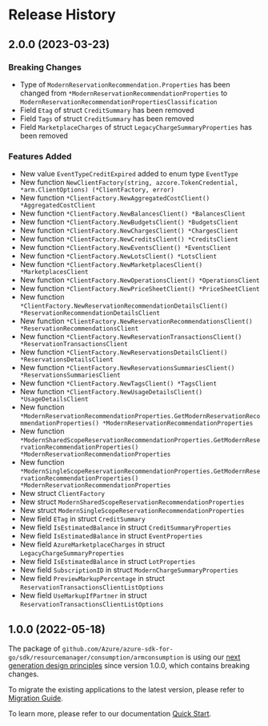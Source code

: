 # Release History

## 2.0.0 (2023-03-23)
### Breaking Changes

- Type of `ModernReservationRecommendation.Properties` has been changed from `*ModernReservationRecommendationProperties` to `ModernReservationRecommendationPropertiesClassification`
- Field `Etag` of struct `CreditSummary` has been removed
- Field `Tags` of struct `CreditSummary` has been removed
- Field `MarketplaceCharges` of struct `LegacyChargeSummaryProperties` has been removed

### Features Added

- New value `EventTypeCreditExpired` added to enum type `EventType`
- New function `NewClientFactory(string, azcore.TokenCredential, *arm.ClientOptions) (*ClientFactory, error)`
- New function `*ClientFactory.NewAggregatedCostClient() *AggregatedCostClient`
- New function `*ClientFactory.NewBalancesClient() *BalancesClient`
- New function `*ClientFactory.NewBudgetsClient() *BudgetsClient`
- New function `*ClientFactory.NewChargesClient() *ChargesClient`
- New function `*ClientFactory.NewCreditsClient() *CreditsClient`
- New function `*ClientFactory.NewEventsClient() *EventsClient`
- New function `*ClientFactory.NewLotsClient() *LotsClient`
- New function `*ClientFactory.NewMarketplacesClient() *MarketplacesClient`
- New function `*ClientFactory.NewOperationsClient() *OperationsClient`
- New function `*ClientFactory.NewPriceSheetClient() *PriceSheetClient`
- New function `*ClientFactory.NewReservationRecommendationDetailsClient() *ReservationRecommendationDetailsClient`
- New function `*ClientFactory.NewReservationRecommendationsClient() *ReservationRecommendationsClient`
- New function `*ClientFactory.NewReservationTransactionsClient() *ReservationTransactionsClient`
- New function `*ClientFactory.NewReservationsDetailsClient() *ReservationsDetailsClient`
- New function `*ClientFactory.NewReservationsSummariesClient() *ReservationsSummariesClient`
- New function `*ClientFactory.NewTagsClient() *TagsClient`
- New function `*ClientFactory.NewUsageDetailsClient() *UsageDetailsClient`
- New function `*ModernReservationRecommendationProperties.GetModernReservationRecommendationProperties() *ModernReservationRecommendationProperties`
- New function `*ModernSharedScopeReservationRecommendationProperties.GetModernReservationRecommendationProperties() *ModernReservationRecommendationProperties`
- New function `*ModernSingleScopeReservationRecommendationProperties.GetModernReservationRecommendationProperties() *ModernReservationRecommendationProperties`
- New struct `ClientFactory`
- New struct `ModernSharedScopeReservationRecommendationProperties`
- New struct `ModernSingleScopeReservationRecommendationProperties`
- New field `ETag` in struct `CreditSummary`
- New field `IsEstimatedBalance` in struct `CreditSummaryProperties`
- New field `IsEstimatedBalance` in struct `EventProperties`
- New field `AzureMarketplaceCharges` in struct `LegacyChargeSummaryProperties`
- New field `IsEstimatedBalance` in struct `LotProperties`
- New field `SubscriptionID` in struct `ModernChargeSummaryProperties`
- New field `PreviewMarkupPercentage` in struct `ReservationTransactionsClientListOptions`
- New field `UseMarkupIfPartner` in struct `ReservationTransactionsClientListOptions`


## 1.0.0 (2022-05-18)

The package of `github.com/Azure/azure-sdk-for-go/sdk/resourcemanager/consumption/armconsumption` is using our [next generation design principles](https://azure.github.io/azure-sdk/general_introduction.html) since version 1.0.0, which contains breaking changes.

To migrate the existing applications to the latest version, please refer to [Migration Guide](https://aka.ms/azsdk/go/mgmt/migration).

To learn more, please refer to our documentation [Quick Start](https://aka.ms/azsdk/go/mgmt).